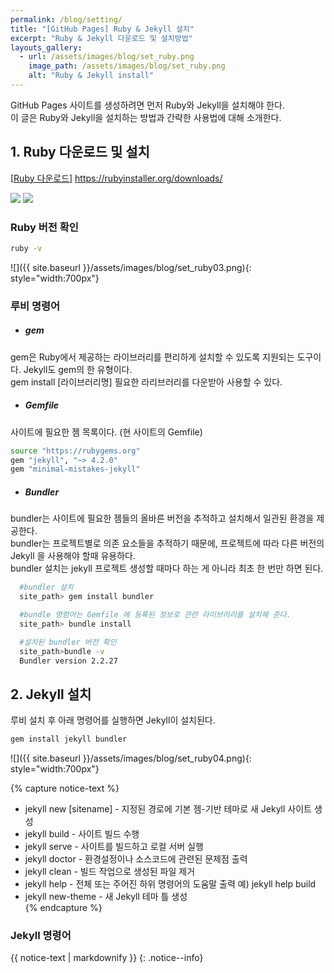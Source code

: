 ```yaml
---
permalink: /blog/setting/
title: "[GitHub Pages] Ruby & Jekyll 설치"
excerpt: "Ruby & Jekyll 다운로드 및 설치방법"
layouts_gallery:
  - url: /assets/images/blog/set_ruby.png
    image_path: /assets/images/blog/set_ruby.png
    alt: "Ruby & Jekyll install"
---
```


GitHub Pages 사이트를 생성하려면 먼저 Ruby와 Jekyll을 설치해야 한다.    
이 글은 Ruby와 Jekyll을 설치하는 방법과 간략한 사용법에 대해 소개한다.

## 1. Ruby 다운로드 및 설치

[[Ruby 다운로드](https://rubyinstaller.org/downloads/)] https://rubyinstaller.org/downloads/

<div class="gallery_group half">
    <a href="https://rubyinstaller.org/downloads/" target="_blank"><img src="{{ site.baseurl }}/assets/images/blog/set_ruby01.png" ></a>
    <a href="https://rubyinstaller.org/downloads/" target="_blank"><img src="{{ site.baseurl }}/assets/images/blog/set_ruby02.png" ></a>
</div>


### Ruby 버전 확인

```bash
ruby -v
```

![]({{ site.baseurl }}/assets/images/blog/set_ruby03.png){: style="width:700px"}

### 루비 명령어
  + ##### gem
gem은 Ruby에서 제공하는 라이브러리를 편리하게 설치할 수 있도록 지원되는 도구이다. Jekyll도  gem의 한 유형이다.    
gem install [라이브러리명] 필요한 라리브러리를 다운받아 사용할 수 있다.
  + ##### Gemfile
사이트에 필요한 젬 목록이다. (현 사이트의 Gemfile)

```bash
source "https://rubygems.org"
gem "jekyll", "~> 4.2.0"
gem "minimal-mistakes-jekyll"
```

  + ##### Bundler
bundler는 사이트에 필요한 젬들의 올바른 버전을 추적하고 설치해서 일관된 환경을 제공한다.    
bundler는 프로젝트별로 의존 요소들을 추적하기 때문에, 프로젝트에 따라 다른 버전의 Jekyll 을 사용해야 할때 유용하다.    
bundler 설치는 jekyll 프로젝트 생성할 때마다 하는 게 아니라 최초 한 번만 하면 된다.    


```bash
  #bundler 설치    
  site_path> gem install bundler     

  #bundle 명령어는 Gemfile 에 등록된 정보로 관련 라이브러리를 설치해 준다.
  site_path> bundle install     

  #설치된 bundler 버전 확인    
  site_path>bundle -v
  Bundler version 2.2.27
```

## 2. Jekyll 설치    

루비 설치 후 아래 명령어를 실행하면 Jekyll이 설치된다.

```bash
gem install jekyll bundler
```

![]({{ site.baseurl }}/assets/images/blog/set_ruby04.png){: style="width:700px"}

{% capture notice-text %}
   * jekyll new [sitename] - 지정된 경로에 기본 젬-기반 테마로 새 Jekyll 사이트 생성  
   * jekyll build - 사이트 빌드 수행  
   * jekyll serve - 사이트를 빌드하고 로컬 서버 실행  
   * jekyll doctor - 환경설정이나 소스코드에 관련된 문제점 출력   
   * jekyll clean - 빌드 작업으로 생성된 파일 제거  
   * jekyll help - 전체 또는 주어진 하위 명령어의 도움말 출력    예) jekyll help build  
   *  jekyll new-theme - 새 Jekyll 테마 틀 생성  
{% endcapture %}

### Jekyll 명령어    
{{ notice-text | markdownify }}
{: .notice--info}



